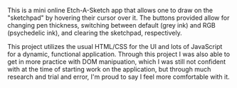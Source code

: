 This is a mini online Etch-A-Sketch app that allows one to draw on the "sketchpad" by hovering their cursor over it. The buttons provided allow for changing pen thickness, switching between default (grey ink) and RGB (psychedelic ink), and clearing the sketchpad, respectively.<br/>

This project utilizes the usual HTML/CSS for the UI and lots of JavaScript for a dynamic, functional application. Through this project I was also able to get in more practice with DOM manipuation, which I was still not confident with at the time of starting work on the application, but through much research and trial and error, I'm proud to say I feel more comfortable with it.<br/>

